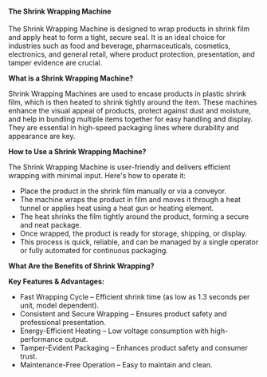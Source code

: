 #### **The Shrink Wrapping Machine**

The Shrink Wrapping Machine is designed to wrap products in shrink film and apply heat to form a tight, secure seal. It is an ideal choice for industries such as food and beverage, pharmaceuticals, cosmetics, electronics, and general retail, where product protection, presentation, and tamper evidence are crucial.

**What is a Shrink Wrapping Machine?**

Shrink Wrapping Machines are used to encase products in plastic shrink film, which is then heated to shrink tightly around the item.
These machines enhance the visual appeal of products, protect against dust and moisture, and help in bundling multiple items together for easy handling and display.
They are essential in high-speed packaging lines where durability and appearance are key.

**How to Use a Shrink Wrapping Machine?**

The Shrink Wrapping Machine is user-friendly and delivers efficient wrapping with minimal input. Here's how to operate it:

- Place the product in the shrink film manually or via a conveyor.
- The machine wraps the product in film and moves it through a heat tunnel or applies heat using a heat gun or heating element.
- The heat shrinks the film tightly around the product, forming a secure and neat package.
- Once wrapped, the product is ready for storage, shipping, or display.
- This process is quick, reliable, and can be managed by a single operator or fully automated for continuous packaging.

**What Are the Benefits of Shrink Wrapping?**

**Key Features & Advantages:**

- Fast Wrapping Cycle – Efficient shrink time (as low as 1.3 seconds per unit, model dependent).
- Consistent and Secure Wrapping – Ensures product safety and professional presentation.
- Energy-Efficient Heating – Low voltage consumption with high-performance output.
- Tamper-Evident Packaging – Enhances product safety and consumer trust.
- Maintenance-Free Operation – Easy to maintain and clean.
